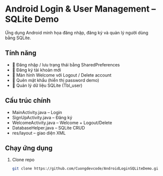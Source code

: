 # Android Login & User Management – SQLite Demo

Ứng dụng Android minh họa đăng nhập, đăng ký và quản lý người dùng bằng SQLite.

## Tính năng
- 🔑 Đăng nhập / lưu trạng thái bằng SharedPreferences
- 📝 Đăng ký tài khoản mới
- 👋 Màn hình Welcome với Logout / Delete account
- 🔐 Quên mật khẩu (hiển thị password demo)
- 💾 Quản lý dữ liệu SQLite (Tbl_user)

## Cấu trúc chính
- MainActivity.java – Login
- SignUpActivity.java – Đăng ký
- WelcomeActivity.java – Welcome + Logout/Delete
- DatabaseHelper.java – SQLite CRUD
- res/layout – giao diện XML

## Chạy ứng dụng
1. Clone repo
   ```bash
   git clone https://github.com/Cuongdevcode/AndroidLoginSQLiteDemo.git
